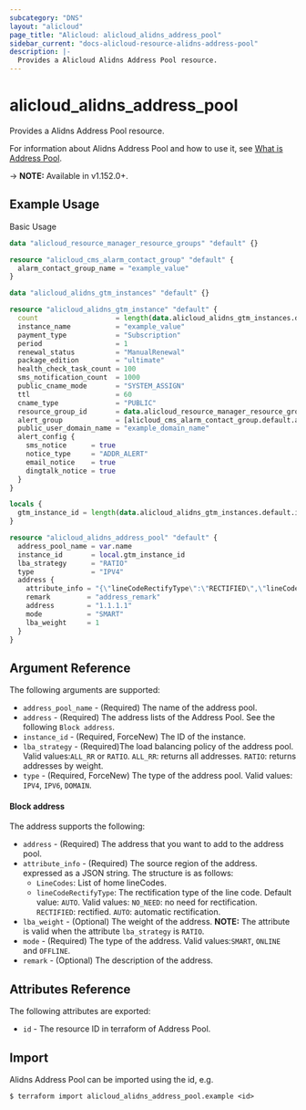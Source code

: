 ```yaml
---
subcategory: "DNS"
layout: "alicloud"
page_title: "Alicloud: alicloud_alidns_address_pool"
sidebar_current: "docs-alicloud-resource-alidns-address-pool"
description: |-
  Provides a Alicloud Alidns Address Pool resource.
---
```


# alicloud\_alidns\_address\_pool

Provides a Alidns Address Pool resource.

For information about Alidns Address Pool and how to use it, see [What is Address Pool](https://www.alibabacloud.com/help/doc-detail/189621.html).

-> **NOTE:** Available in v1.152.0+.

## Example Usage

Basic Usage

```terraform
data "alicloud_resource_manager_resource_groups" "default" {}

resource "alicloud_cms_alarm_contact_group" "default" {
  alarm_contact_group_name = "example_value"
}

data "alicloud_alidns_gtm_instances" "default" {}

resource "alicloud_alidns_gtm_instance" "default" {
  count                   = length(data.alicloud_alidns_gtm_instances.default.ids) > 0 ? 0 : 1
  instance_name           = "example_value"
  payment_type            = "Subscription"
  period                  = 1
  renewal_status          = "ManualRenewal"
  package_edition         = "ultimate"
  health_check_task_count = 100
  sms_notification_count  = 1000
  public_cname_mode       = "SYSTEM_ASSIGN"
  ttl                     = 60
  cname_type              = "PUBLIC"
  resource_group_id       = data.alicloud_resource_manager_resource_groups.default.groups.0.id
  alert_group             = [alicloud_cms_alarm_contact_group.default.alarm_contact_group_name]
  public_user_domain_name = "example_domain_name"
  alert_config {
    sms_notice      = true
    notice_type     = "ADDR_ALERT"
    email_notice    = true
    dingtalk_notice = true
  }
}

locals {
  gtm_instance_id = length(data.alicloud_alidns_gtm_instances.default.ids) > 0 ? data.alicloud_alidns_gtm_instances.default.ids[0] : concat(alicloud_alidns_gtm_instance.default.*.id, [""])[0]
}

resource "alicloud_alidns_address_pool" "default" {
  address_pool_name = var.name
  instance_id       = local.gtm_instance_id
  lba_strategy      = "RATIO"
  type              = "IPV4"
  address {
    attribute_info = "{\"lineCodeRectifyType\":\"RECTIFIED\",\"lineCodes\":[\"os_namerica_us\"]}"
    remark         = "address_remark"
    address        = "1.1.1.1"
    mode           = "SMART"
    lba_weight     = 1
  }
}
```

## Argument Reference

The following arguments are supported:
* `address_pool_name` - (Required) The name of the address pool.
* `address` - (Required) The address lists of the Address Pool. See the following `Block address`.
* `instance_id` - (Required, ForceNew) The ID of the instance.
* `lba_strategy` - (Required)The load balancing policy of the address pool. Valid values:`ALL_RR` or `RATIO`. `ALL_RR`: returns all addresses. `RATIO`: returns addresses by weight.
* `type` - (Required, ForceNew) The type of the address pool. Valid values: `IPV4`, `IPV6`, `DOMAIN`.

#### Block address

The address supports the following:
* `address` - (Required) The address that you want to add to the address pool.
* `attribute_info` - (Required) The source region of the address. expressed as a JSON string. The structure is as follows:
  * `LineCodes`: List of home lineCodes.
  * `lineCodeRectifyType`: The rectification type of the line code. Default value: `AUTO`. Valid values: `NO_NEED`: no need for rectification. `RECTIFIED`: rectified. `AUTO`: automatic rectification.
* `lba_weight` - (Optional) The weight of the address. **NOTE:** The attribute is valid when the attribute `lba_strategy` is `RATIO`.
* `mode` - (Required) The type of the address. Valid values:`SMART`, `ONLINE` and `OFFLINE`.
* `remark` - (Optional) The description of the address.

## Attributes Reference

The following attributes are exported:

* `id` - The resource ID in terraform of Address Pool.

## Import

Alidns Address Pool can be imported using the id, e.g.

```
$ terraform import alicloud_alidns_address_pool.example <id>
```